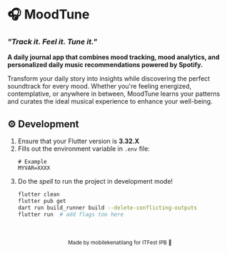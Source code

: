 # 🎧 MoodTune

### *"Track it. Feel it. Tune it."*

**A daily journal app that combines mood tracking, mood analytics, and personalized daily music recommendations powered by Spotify.**

Transform your daily story into insights while discovering the perfect soundtrack for every mood. Whether you're feeling energized, contemplative, or anywhere in between, MoodTune learns your patterns and curates the ideal musical experience to enhance your well-being.

## ⚙️ Development
1. Ensure that your Flutter version is **3.32.X**
2. Fills out the environment variable in `.env` file:
    ```env
    # Example
    MYVAR=XXXX
    ```
3. Do the *spell* to run the project in development mode!
    ```bash
    flutter clean
    flutter pub get
    dart run build_runner build --delete-conflicting-outputs
    flutter run  # add flags too here
    ```

<br>
<br>

<div align="center">
    <sub>Made by mobilekenatilang for ITFest IPB 🚀</sub>
</div>

